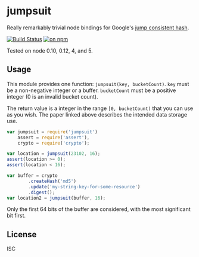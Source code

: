# jumpsuit

Really remarkably trivial node bindings for Google's [jump consistent hash](http://arxiv.org/pdf/1406.2294v1.pdf).

[![Build Status](http://img.shields.io/travis/ceejbot/jumpsuit/master.svg?style=flat)](http://travis-ci.org/ceejbot/jumpsuit) [![on npm](http://img.shields.io/npm/v/jumpsuit.svg?style=flat)](https://www.npmjs.com/package/jumpsuit)

Tested on node 0.10, 0.12, 4, and 5.

## Usage

This module provides one function: `jumpsuit(key, bucketCount)`. `key` must be a non-negative integer or a buffer. `bucketCount` must be a positive integer (0 is an invalid bucket count).

The return value is a integer in the range `[0, bucketCount)` that you can use as you wish. The paper linked above describes the intended data storage use.

```javascript
var jumpsuit = require('jumpsuit')
    assert = require('assert'),
    crypto = require('crypto');

var location = jumpsuit(23102, 16);
assert(location >= 0);
assert(location < 16);

var buffer = crypto
        .createHash('md5')
        .update('my-string-key-for-some-resource')
        .digest();
var location2 = jumpsuit(buffer, 16);
```

Only the first 64 bits of the buffer are considered, with the most significant bit first.

## License

ISC
